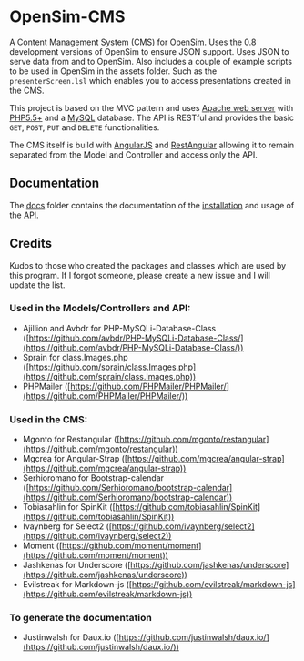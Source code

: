 # OpenSim-CMS
A Content Management System (CMS) for [OpenSim](http://opensimulator.org). Uses the 0.8 development versions of OpenSim to ensure JSON support. Uses JSON to serve data from and to OpenSim.
Also includes a couple of example scripts to be used in OpenSim in the assets folder. Such as the `presenterScreen.lsl` which enables you to access
presentations created in the CMS.

This project is based on the MVC pattern and uses [Apache web server](https://httpd.apache.org/) with [PHP5.5+](http://www.php.net) and a [MySQL](http://www.mysql.com) database. The API is RESTful and provides the basic `GET`, `POST`, `PUT` and `DELETE` functionalities.

The CMS itself is build with [AngularJS](http://www.angularjs.org) and [RestAngular](https://github.com/mgonto/restangular) allowing it to remain separated from the Model and Controller and access only the API.

## Documentation
The [docs](docs) folder contains the documentation of the [installation](Installation/Installation.html) and usage of the [API](API/API.html).

## Credits
Kudos to those who created the packages and classes which are used by this program. If I forgot someone, please create a new issue and I will update the list.

### Used in the Models/Controllers and API:
 * Ajillion and Avbdr for PHP-MySQLi-Database-Class ([https://github.com/avbdr/PHP-MySQLi-Database-Class/](https://github.com/avbdr/PHP-MySQLi-Database-Class/))
 * Sprain for class.Images.php ([https://github.com/sprain/class.Images.php](https://github.com/sprain/class.Images.php))
 * PHPMailer ([https://github.com/PHPMailer/PHPMailer/](https://github.com/PHPMailer/PHPMailer/))

### Used in the CMS:
 * Mgonto for Restangular ([https://github.com/mgonto/restangular](https://github.com/mgonto/restangular))
 * Mgcrea for Angular-Strap ([https://github.com/mgcrea/angular-strap](https://github.com/mgcrea/angular-strap))
 * Serhioromano for Bootstrap-calendar ([https://github.com/Serhioromano/bootstrap-calendar](https://github.com/Serhioromano/bootstrap-calendar))
 * Tobiasahlin for SpinKit ([https://github.com/tobiasahlin/SpinKit](https://github.com/tobiasahlin/SpinKit))
 * Ivaynberg for Select2 ([https://github.com/ivaynberg/select2](https://github.com/ivaynberg/select2))
 * Moment ([https://github.com/moment/moment](https://github.com/moment/moment))
 * Jashkenas for Underscore ([https://github.com/jashkenas/underscore](https://github.com/jashkenas/underscore))
 * Evilstreak for Markdown-js ([https://github.com/evilstreak/markdown-js](https://github.com/evilstreak/markdown-js))

### To generate the documentation
 * Justinwalsh for Daux.io ([https://github.com/justinwalsh/daux.io/](https://github.com/justinwalsh/daux.io/))